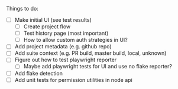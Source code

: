 Things to do:

- [ ] Make initial UI (see test results)
  - [ ] Create project flow
  - [ ] Test history page (most important)
  - [ ] How to allow custom auth strategies in UI?
- [ ] Add project metadata (e.g. github repo)
- [ ] Add suite context (e.g. PR build, master build, local, unknown)
- [ ] Figure out how to test playwright reporter
  - [ ] Maybe add playwright tests for UI and use no flake reporter?
- [ ] Add flake detection
- [ ] Add unit tests for permission utilities in node api
